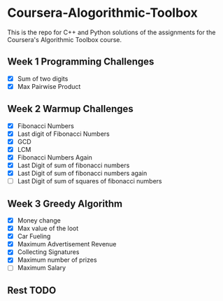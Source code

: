 # Coursera-Alogorithmic-Toolbox
This is the repo for C++ and Python solutions of the assignments for the Coursera's Algorithmic Toolbox course. 

## Week 1 Programming Challenges

- [x] Sum of two digits 
- [x] Max Pairwise Product

## Week 2 Warmup Challenges
- [x] Fibonacci Numbers
- [x] Last digit of Fibonacci Numbers
- [x] GCD
- [x] LCM
- [x] Fibonacci Numbers Again
- [x] Last Digit of sum of fibonacci numbers
- [x] Last Digit of sum of fibonacci numbers again
- [ ] Last Digit of sum of squares of fibonacci numbers

## Week 3 Greedy Algorithm
- [x] Money change
- [x] Max value of the loot
- [x] Car Fueling
- [x] Maximum Advertisement Revenue
- [x] Collecting Signatures
- [x] Maximum number of prizes
- [ ] Maximum Salary

## Rest TODO

